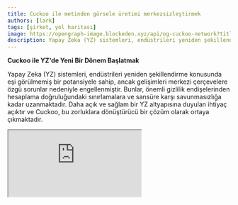 ```yaml
---
title: Cuckoo ile metinden görsele üretimi merkezsizleştirmek
authors: [lark]
tags: [şirket, yol haritası]
image: https://opengraph-image.blockeden.xyz/api/og-cuckoo-network?title=Cuckoo%20ile%20metinden%20görsele%20üretimi%20merkezsizleştirmek
description: Yapay Zeka (YZ) sistemleri, endüstrileri yeniden şekillendirme konusunda eşi görülmemiş bir potansiyele sahip, ancak gelişimleri merkezi çerçevelere özgü sorunlar nedeniyle engellenmiştir. Bunlar, önemli gizlilik endişelerinden hesaplama doğruluğundaki sınırlamalara ve sansüre karşı savunmasızlığa kadar uzanmaktadır.
---
```


**Cuckoo ile YZ'de Yeni Bir Dönem Başlatmak**

Yapay Zeka (YZ) sistemleri, endüstrileri yeniden şekillendirme konusunda eşi görülmemiş bir potansiyele sahip, ancak gelişimleri merkezi çerçevelere özgü sorunlar nedeniyle engellenmiştir. Bunlar, önemli gizlilik endişelerinden hesaplama doğruluğundaki sınırlamalara ve sansüre karşı savunmasızlığa kadar uzanmaktadır. Daha açık ve sağlam bir YZ altyapısına duyulan ihtiyaç açıktır ve Cuckoo, bu zorluklara dönüştürücü bir çözüm olarak ortaya çıkmaktadır.

<div style={{ position: "relative", paddingTop: "56.25%" }}>
  <iframe
    src="https://customer-wmy0lgubd5pjy3fx.cloudflarestream.com/d5b2ca9a50526dd1151e5126cd212dcd/iframe?poster=https%3A%2F%2Fcustomer-wmy0lgubd5pjy3fx.cloudflarestream.com%2Fd5b2ca9a50526dd1151e5126cd212dcd%2Fthumbnails%2Fthumbnail.jpg%3Ftime%3D%26height%3D600"
    loading="lazy"
    title="Cuckoo introduction video"
    style={{
      border: "none",
      position: "absolute",
      top: 0,
      left: 0,
      height: "100%",
      width: "100%"
    }}
    allow="accelerometer; gyroscope; autoplay; encrypted-media; picture-in-picture;"
    allowFullScreen="true"
  />
</div>

### Cuckoo Platformunu Neden İnşa Ediyoruz?

Cuckoo, topluluk odaklı bir yönetim modeli teşvik eden merkezsiz bir YZ altyapısı kurarak yenilikçi bir adım ileriye taşır. Bu yaklaşım, güvenlik, finansman, stratejik uyum ve YZ modellerinin sürdürülebilir evrimi gibi kritik konuları ele alarak merkezsiz zekanın yeni bir çağına yol açar.

#### Sansürü Aşmak

Cuckoo, erişilebilirlikte devrim yaratarak YZ uygulamalarının coğrafi sınırları aşmasını ve kısıtlayıcı ağlardan kaçmasını sağlar, böylece dünya çapında en son YZ teknolojilerine erişimi demokratikleştirir.

#### Gizliliği Önceliklendirmek

Cuckoo'nun temelinde, kullanıcı verilerini korurken yüksek performansı sürdüren gelişmiş istatistiksel ve kriptografik yöntemlerle sağlanan kullanıcı gizliliğine olan bağlılık yatar.

#### Kapsamlı Doğrulama ile Güveni Sağlamak

Cuckoo, YZ modelleri tarafından üretilen sonuçların özgünlüğünü ve güvenilirliğini artıran titiz doğrulama protokolleri tanıtır, bu modellerin karmaşıklığı veya temel doğası ne olursa olsun.

### Cuckoo ile YZ'nin Teknik Merkezsizleştirilmesi

#### Cuckoo YZ Ekosistemi

Blok zinciri teknolojisinden yararlanan Cuckoo YZ ekosistemi, YZ görevlerini bir Miner ağına dağıtırken Koordinatörler çıktıların kalitesini ve alakasını denetler. Ekosistem, platform içinde sorunsuz işlemleri kolaylaştıran blok zinciri tabanlı bir ödeme sistemi olan Cuckoo Pay üzerinde çalışır.

<img src="/img/cuckoo-ai-architecture.webp" className="rounded border-2" alt="Cuckoo Merkezsiz Çok Modlu YZ Platformu"/>

#### Cuckoo Ekosisteminin Ana Bileşenleri

- **Minerlar**: Bilgisayarla ilgili kaynaklarını kullanarak YZ görevlerini yerine getiren varlıklar.
- **Uygulama Geliştiriciler (Koordinatör Düğümleri)**: YZ uygulamaları oluşturan ve görev dağıtımı ile kalite kontrolünü yöneten geliştiriciler.
- **Stake Edenler**: Güvenilir Minerları ve koordinatörleri desteklemek için token stake eden katılımcılar.
- **Stake Sözleşmesi**: Minerların ve koordinatörlerin kayıt olduğu ve stake edenler tarafından oylanan akıllı sözleşme.
- **Blob Depolama**: YZ görev çıktılarının saklanması için merkezsiz bir çözüm.
- **Cuckoo Pay**: Cuckoo ekosistemi içindeki tüm işlemler için ödeme sistemi.

### İş Akışı

1. **Kayıt ve Staking**: Minerlar ve Uygulama Geliştiriciler, staking sözleşmesine kaydolur ve token stake eder.
2. **Görev Ataması**: Koordinatörler, görevleri Minerlara atar, Minerlar görevleri yerine getirir ve sonuçları Blob Depolama'ya yükler.
3. **Doğrulama ve Ödeme**: Koordinatörler sonuçları doğrular ve Cuckoo Pay aracılığıyla ödemeleri başlatır.
4. **Yönetim ve Uyumluluk**: Platform, uyumsuzluğu ele almak ve ekosistemin bütünlüğünü sağlamak için kesme koşulları gibi mekanizmalar içerir.

### Nasıl Başlanır?

YZ kullanıcıları için, https://cuckoo.network/tg adresine gidin. `/faucet` ile ücretsiz puanlarınızı talep edin ve ardından `/imagine <prompt>` ile oluşturmak istediğiniz resmi hayal edin.

> \- /tip \<0x.. veya @kullanıcıadı\> \<miktar\> : alıcı adresine veya telegram @kullanıcıadına bahşiş ver
>
> \- /balance : mevcut hesabın cüzdan bakiyesini göster
>
> \- /imagine \<prompt\> : isteminize göre resim oluştur
>
> \- /faucet : günlük ücretsiz puanlarınızı talep edin

<img src="https://cuckoo-network.b-cdn.net/cuckoo-telegram.webp" className="rounded border-2" alt="Cuckoo Merkezsiz Çok Modlu YZ Platformu"/>

Minerlar ve YZ Uygulama geliştiricileri için, gelecekteki güncellemeler için aşağıdaki bültene abone olun.

<iframe
src="https://cuckoonetwork.substack.com/embed"
width={480}
height={320}
style={{ border: "1px solid #EEE", background: "white" }}
frameBorder={0}
scrolling="no"
title="Cuckoo newsletter signup"
/>

### Sonuç

Cuckoo, sadece bir platform değil, YZ'nin nasıl geliştirildiği ve dağıtıldığı konusunda bir paradigma değişikliğidir, merkezsizleşme, gizlilik ve topluluk yönetimini vurgular. YZ geliştirme ortamını dönüştürerek, Cuckoo daha adil ve erişilebilir bir teknolojik gelecek için zemin hazırlar.

Cuckoo'nun açık altyapısı, daha kapsayıcı, güvenli ve verimli bir YZ geleceğini savunur, çeşitli sektörler ve küresel pazarlar üzerinde derin etkiler vaat eder.
